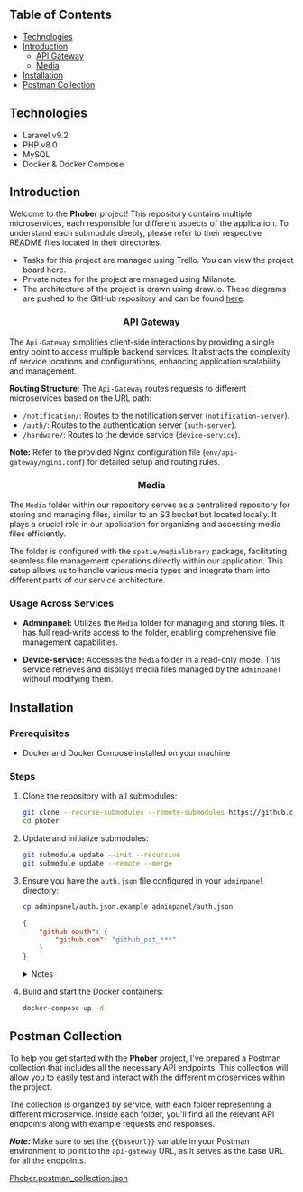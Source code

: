 ## Table of Contents

- [Technologies](#technologies)
- [Introduction](#introduction)
  - [API Gateway](#api-gateway)
  - [Media](#media)
- [Installation](#installation)
- [Postman Collection](#postman-collection)

## Technologies

- Laravel v9.2
- PHP v8.0
- MySQL
- Docker & Docker Compose

## Introduction

<p>Welcome to the <b>Phober</b> project! This repository contains multiple microservices, each responsible for different aspects of the application. To understand each submodule deeply, please refer to their respective README files located in their directories.</p>

* Tasks for this project are managed using Trello. You can view the project board here.
* Private notes for the project are managed using Milanote.
* The architecture of the project is drawn using draw.io. These diagrams are pushed to the GitHub repository and can be found [here](https://github.com/phobiavr/phober-diagram).

### <p align="center">API Gateway</p>

The `Api-Gateway` simplifies client-side interactions by providing a single entry point to access multiple backend services. It abstracts the complexity of service locations and configurations, enhancing application scalability and management.

**Routing Structure**: The `Api-Gateway` routes requests to different microservices based on the URL path:
- `/notification/`: Routes to the notification server (`notification-server`).
- `/auth/`: Routes to the authentication server (`auth-server`).
- `/hardware/`: Routes to the device service (`device-service`).

**Note:** Refer to the provided Nginx configuration file (`env/api-gateway/nginx.conf`) for detailed setup and routing rules.

### <p align="center">Media</p>

The `Media` folder within our repository serves as a centralized repository for storing and managing files, similar to an S3 bucket but located locally. It plays a crucial role in our application for organizing and accessing media files efficiently.

The folder is configured with the `spatie/medialibrary` package, facilitating seamless file management operations directly within our application. This setup allows us to handle various media types and integrate them into different parts of our service architecture.

### Usage Across Services

- **Adminpanel:** Utilizes the `Media` folder for managing and storing files. It has full read-write access to the folder, enabling comprehensive file management capabilities.

- **Device-service:** Accesses the `Media` folder in a read-only mode. This service retrieves and displays media files managed by the `Adminpanel` without modifying them.

## Installation

### Prerequisites

- Docker and Docker Compose installed on your machine

### Steps

1. Clone the repository with all submodules:
    ```bash
    git clone --recurse-submodules --remote-submodules https://github.com/phobiavr/phober.git
    cd phober
    ```

2. Update and initialize submodules:
    ```bash
    git submodule update --init --recursive
    git submodule update --remote --merge
    ```

3. Ensure you have the `auth.json` file configured in your `adminpanel` directory:
    ```bash
    cp adminpanel/auth.json.example adminpanel/auth.json
    ```

    ```json
    {
        "github-oauth": {
            "github.com": "github_pat_***"
        }
    }
    ```

   <details>
      <summary>Notes</summary>

      This is required to download the `laravel/nova` package.

      You can create this file by copying the `auth.json.example` template provided in the project directory and then adding your GitHub credentials.

      For guidance on creating a GitHub personal access token, refer to [this guide](https://docs.github.com/en/github/authenticating-to-github/creating-a-personal-access-token).
   </details>


4. Build and start the Docker containers:
    ```bash
    docker-compose up -d
    ```

## Postman Collection

<p>To help you get started with the <b>Phober</b> project, I've prepared a Postman collection that includes all the necessary API endpoints. This collection will allow you to easily test and interact with the different microservices within the project.</p>

<p>The collection is organized by service, with each folder representing a different microservice. Inside each folder, you'll find all the relevant API endpoints along with example requests and responses.</p>

***Note:*** Make sure to set the `{{baseUrl}}` variable in your Postman environment to point to the `api-gateway` URL, as it serves as the base URL for all the endpoints.

[Phober.postman_collection.json](Phober.postman_collection.json)
